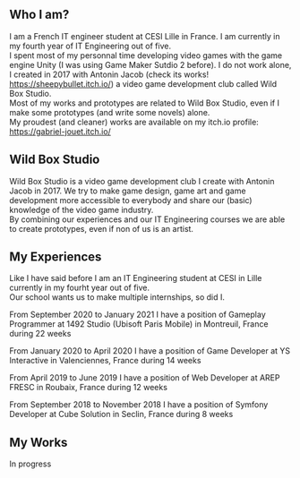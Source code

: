 ## Who I am?
I am a French IT engineer student at CESI Lille in France. I am currently in my fourth year of IT Engineering out of five.  
I spent most of my personnal time developing video games with the game engine Unity (I was using Game Maker Sutdio 2 before). I do not work alone, I created in 2017 with Antonin Jacob (check its works! <https://sheepybullet.itch.io/>) a video game development club called Wild Box Studio.  
Most of my works and prototypes are related to Wild Box Studio, even if I make some prototypes (and write some novels) alone.  
My proudest (and cleaner) works are available on my itch.io profile: <https://gabriel-jouet.itch.io/>  

## Wild Box Studio
Wild Box Studio is a video game development club I create with Antonin Jacob in 2017. We try to make game design, game art and game development more accessible to everybody and share our (basic) knowledge of the video game industry.  
By combining our experiences and our IT Engineering courses we are able to create prototypes, even if non of us is an artist.  

## My Experiences
Like I have said before I am an IT Engineering student at CESI in Lille currently in my fourht year out of five.  
Our school wants us to make multiple internships, so did I.  

From September 2020 to January 2021 I have a position of Gameplay Programmer at 1492 Studio (Ubisoft Paris Mobile) in Montreuil, France during 22 weeks  

From January 2020 to April 2020 I have a position of Game Developer at YS Interactive in Valenciennes, France during 14 weeks  

From April 2019 to June 2019 I have a position of Web Developer at AREP FRESC in Roubaix, France during 12 weeks  

From September 2018 to November 2018 I have a position of Symfony Developer at Cube Solution in Seclin, France during 8 weeks  

## My Works
In progress
